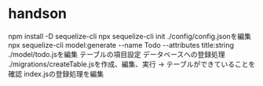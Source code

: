 # handson
npm install -D sequelize-cli
npx sequelize-cli init
./config/config.jsonを編集
npx sequelize-cli model:generate --name Todo --attributes title:string
./model/todo.jsを編集
  テーブルの項目設定
  データベースへの登録処理
./migrations/createTable.jsを作成、編集、実行 -> テーブルができていることを確認
index.jsの登録処理を編集
